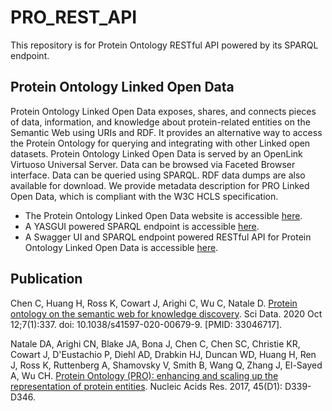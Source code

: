 # PRO_REST_API

This repository is for Protein Ontology RESTful API powered by its SPARQL endpoint.
## Protein Ontology Linked Open Data

Protein Ontology Linked Open Data exposes, shares, and connects pieces of data, information, and knowledge about protein-related entities on the Semantic Web using URIs and RDF. It provides an alternative way to access the Protein Ontology for querying and integrating with other Linked open datasets. Protein Ontology Linked Open Data is served by an OpenLink Virtuoso Universal Server. Data can be browsed via Faceted Browser interface. Data can be queried using SPARQL. RDF data dumps are also available for download. We provide metadata description for PRO Linked Open Data, which is compliant with the W3C HCLS specification. 

- The Protein Ontology Linked Open Data website is accessible [here](https://lod.proconsortium.org/).
- A YASGUI powered SPARQL endpoint is accessible [here](https://lod.proconsortium.org/yasgui.html).
- A Swagger UI and SPARQL endpoint powered RESTful API for Protein Ontology Linked Open Data is accessible [here](https://lod.proconsortium.org/api.html).

## Publication

Chen C, Huang H, Ross K, Cowart J, Arighi C, Wu C, Natale D. [Protein ontology on the semantic web for knowledge discovery](https://www.nature.com/articles/s41597-020-00679-9). Sci Data. 2020 Oct 12;7(1):337. doi: 10.1038/s41597-020-00679-9. [PMID: 33046717].

Natale DA, Arighi CN, Blake JA, Bona J, Chen C, Chen SC, Christie KR, Cowart J, D'Eustachio P, Diehl AD, Drabkin HJ, Duncan WD, Huang H, Ren J, Ross K, Ruttenberg A, Shamovsky V, Smith B, Wang Q, Zhang J, El-Sayed A, Wu CH. [Protein Ontology (PRO): enhancing and scaling up the representation of protein entities](https://academic.oup.com/nar/article/45/D1/D339/2605841). Nucleic Acids Res. 2017, 45(D1): D339-D346.
